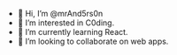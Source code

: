 - 👋 Hi, I’m @mrAnd5rs0n
- 👀 I’m interested in C0ding.
- 🌱 I’m currently learning React.
- 💞️ I’m looking to collaborate on web apps.


<!---
mrAnd5rs0n/mrAnd5rs0n is a ✨ special ✨ repository because its `README.md` (this file) appears on your GitHub profile.
You can click the Preview link to take a look at your changes.
--->
